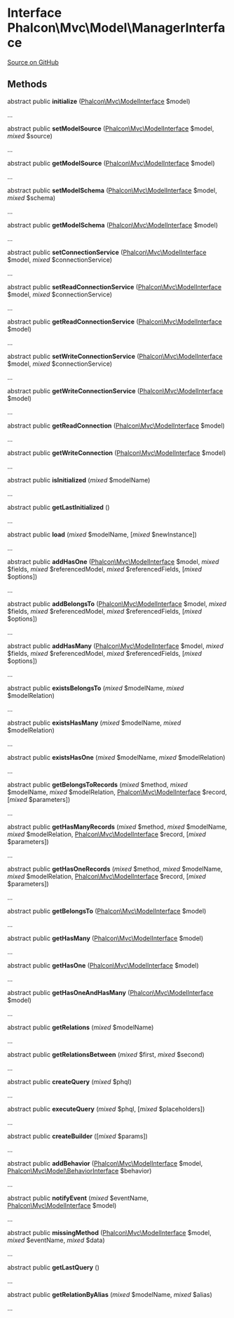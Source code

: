 # Interface **Phalcon\\Mvc\\Model\\ManagerInterface**

<a href="https://github.com/phalcon/cphalcon/blob/master/phalcon/mvc/model/managerinterface.zep" class="btn btn-default btn-sm">Source on GitHub</a>

## Methods

abstract public **initialize** ([Phalcon\Mvc\ModelInterface](/[[language]]/[[version]]/api/Phalcon_Mvc_ModelInterface) $model)

...

abstract public **setModelSource** ([Phalcon\Mvc\ModelInterface](/[[language]]/[[version]]/api/Phalcon_Mvc_ModelInterface) $model, *mixed* $source)

...

abstract public **getModelSource** ([Phalcon\Mvc\ModelInterface](/[[language]]/[[version]]/api/Phalcon_Mvc_ModelInterface) $model)

...

abstract public **setModelSchema** ([Phalcon\Mvc\ModelInterface](/[[language]]/[[version]]/api/Phalcon_Mvc_ModelInterface) $model, *mixed* $schema)

...

abstract public **getModelSchema** ([Phalcon\Mvc\ModelInterface](/[[language]]/[[version]]/api/Phalcon_Mvc_ModelInterface) $model)

...

abstract public **setConnectionService** ([Phalcon\Mvc\ModelInterface](/[[language]]/[[version]]/api/Phalcon_Mvc_ModelInterface) $model, *mixed* $connectionService)

...

abstract public **setReadConnectionService** ([Phalcon\Mvc\ModelInterface](/[[language]]/[[version]]/api/Phalcon_Mvc_ModelInterface) $model, *mixed* $connectionService)

...

abstract public **getReadConnectionService** ([Phalcon\Mvc\ModelInterface](/[[language]]/[[version]]/api/Phalcon_Mvc_ModelInterface) $model)

...

abstract public **setWriteConnectionService** ([Phalcon\Mvc\ModelInterface](/[[language]]/[[version]]/api/Phalcon_Mvc_ModelInterface) $model, *mixed* $connectionService)

...

abstract public **getWriteConnectionService** ([Phalcon\Mvc\ModelInterface](/[[language]]/[[version]]/api/Phalcon_Mvc_ModelInterface) $model)

...

abstract public **getReadConnection** ([Phalcon\Mvc\ModelInterface](/[[language]]/[[version]]/api/Phalcon_Mvc_ModelInterface) $model)

...

abstract public **getWriteConnection** ([Phalcon\Mvc\ModelInterface](/[[language]]/[[version]]/api/Phalcon_Mvc_ModelInterface) $model)

...

abstract public **isInitialized** (*mixed* $modelName)

...

abstract public **getLastInitialized** ()

...

abstract public **load** (*mixed* $modelName, [*mixed* $newInstance])

...

abstract public **addHasOne** ([Phalcon\Mvc\ModelInterface](/[[language]]/[[version]]/api/Phalcon_Mvc_ModelInterface) $model, *mixed* $fields, *mixed* $referencedModel, *mixed* $referencedFields, [*mixed* $options])

...

abstract public **addBelongsTo** ([Phalcon\Mvc\ModelInterface](/[[language]]/[[version]]/api/Phalcon_Mvc_ModelInterface) $model, *mixed* $fields, *mixed* $referencedModel, *mixed* $referencedFields, [*mixed* $options])

...

abstract public **addHasMany** ([Phalcon\Mvc\ModelInterface](/[[language]]/[[version]]/api/Phalcon_Mvc_ModelInterface) $model, *mixed* $fields, *mixed* $referencedModel, *mixed* $referencedFields, [*mixed* $options])

...

abstract public **existsBelongsTo** (*mixed* $modelName, *mixed* $modelRelation)

...

abstract public **existsHasMany** (*mixed* $modelName, *mixed* $modelRelation)

...

abstract public **existsHasOne** (*mixed* $modelName, *mixed* $modelRelation)

...

abstract public **getBelongsToRecords** (*mixed* $method, *mixed* $modelName, *mixed* $modelRelation, [Phalcon\Mvc\ModelInterface](/[[language]]/[[version]]/api/Phalcon_Mvc_ModelInterface) $record, [*mixed* $parameters])

...

abstract public **getHasManyRecords** (*mixed* $method, *mixed* $modelName, *mixed* $modelRelation, [Phalcon\Mvc\ModelInterface](/[[language]]/[[version]]/api/Phalcon_Mvc_ModelInterface) $record, [*mixed* $parameters])

...

abstract public **getHasOneRecords** (*mixed* $method, *mixed* $modelName, *mixed* $modelRelation, [Phalcon\Mvc\ModelInterface](/[[language]]/[[version]]/api/Phalcon_Mvc_ModelInterface) $record, [*mixed* $parameters])

...

abstract public **getBelongsTo** ([Phalcon\Mvc\ModelInterface](/[[language]]/[[version]]/api/Phalcon_Mvc_ModelInterface) $model)

...

abstract public **getHasMany** ([Phalcon\Mvc\ModelInterface](/[[language]]/[[version]]/api/Phalcon_Mvc_ModelInterface) $model)

...

abstract public **getHasOne** ([Phalcon\Mvc\ModelInterface](/[[language]]/[[version]]/api/Phalcon_Mvc_ModelInterface) $model)

...

abstract public **getHasOneAndHasMany** ([Phalcon\Mvc\ModelInterface](/[[language]]/[[version]]/api/Phalcon_Mvc_ModelInterface) $model)

...

abstract public **getRelations** (*mixed* $modelName)

...

abstract public **getRelationsBetween** (*mixed* $first, *mixed* $second)

...

abstract public **createQuery** (*mixed* $phql)

...

abstract public **executeQuery** (*mixed* $phql, [*mixed* $placeholders])

...

abstract public **createBuilder** ([*mixed* $params])

...

abstract public **addBehavior** ([Phalcon\Mvc\ModelInterface](/[[language]]/[[version]]/api/Phalcon_Mvc_ModelInterface) $model, [Phalcon\Mvc\Model\BehaviorInterface](/[[language]]/[[version]]/api/Phalcon_Mvc_Model_BehaviorInterface) $behavior)

...

abstract public **notifyEvent** (*mixed* $eventName, [Phalcon\Mvc\ModelInterface](/[[language]]/[[version]]/api/Phalcon_Mvc_ModelInterface) $model)

...

abstract public **missingMethod** ([Phalcon\Mvc\ModelInterface](/[[language]]/[[version]]/api/Phalcon_Mvc_ModelInterface) $model, *mixed* $eventName, *mixed* $data)

...

abstract public **getLastQuery** ()

...

abstract public **getRelationByAlias** (*mixed* $modelName, *mixed* $alias)

...